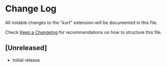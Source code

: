 # Change Log

All notable changes to the "kurt" extension will be documented in this file.

Check [Keep a Changelog](http://keepachangelog.com/) for recommendations on how to structure this file.

## [Unreleased]

- Initial release